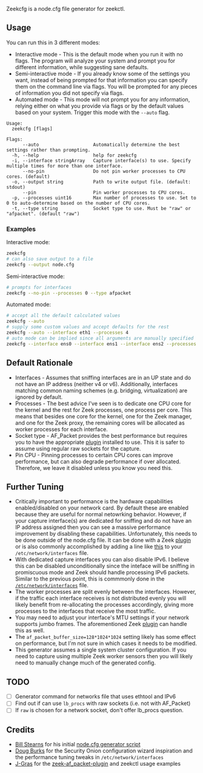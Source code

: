 Zeekcfg is a node.cfg file generator for zeekctl.

## Usage

You can run this in 3 different modes:
* Interactive mode - This is the default mode when you run it with no flags. The program will analyze your system and prompt you for different information, while suggesting sane defaults.
* Semi-interactive mode - If you already know some of the settings you want, instead of being prompted for that information you can specify them on the command line via flags. You will be prompted for any pieces of information you did not specify via flags.
* Automated mode - This mode will not prompt you for any information, relying either on what you provide via flags or by the default values based on your system. Trigger this mode with the `--auto` flag.

```
Usage:
  zeekcfg [flags]

Flags:
      --auto                    Automatically determine the best settings rather than prompting.
  -h, --help                    help for zeekcfg
  -i, --interface stringArray   Capture interface(s) to use. Specify multiple times for more than one interface.
      --no-pin                  Do not pin worker processes to CPU cores. (default)
  -o, --output string           Path to write output file. (default: stdout)
      --pin                     Pin worker processes to CPU cores.
  -p, --processes uint16        Max number of processes to use. Set to 0 to auto-determine based on the number of CPU cores.
  -t, --type string             Socket type to use. Must be "raw" or "afpacket". (default "raw")
```

### Examples

Interactive mode:
```bash
zeekcfg
# can also save output to a file
zeekcfg --output node.cfg
```

Semi-interactive mode:
```bash
# prompts for interfaces
zeekcfg --no-pin --processes 0 --type afpacket
```

Automated mode:
```bash
# accept all the default calculated values
zeekcfg --auto
# supply some custom values and accept defaults for the rest
zeekcfg --auto --interface eth1 --processes 4
# auto mode can be implied since all arguments are manually specified
zeekcfg --interface ens0 --interface ens1 --interface ens2 --processes 30 --pin --type afpacket
```

## Default Rationale

* Interfaces - Assumes that sniffing interfaces are in an UP state and do not have an IP address (neither v4 or v6). Additionally, interfaces matching common naming schemes (e.g. bridging, virtualization) are ignored by default.
* Processes - The best advice I've seen is to dedicate one CPU core for the kernel and the rest for Zeek processes, one process per core. This means that besides one core for the kernel, one for the Zeek manager, and one for the Zeek proxy, the remaining cores will be allocated as worker processes for each interface.
* Socket type - AF_Packet provides the best performance but requires you to have the appropriate [plugin](https://github.com/J-Gras/zeek-af_packet-plugin) installed to use. This it is safer to assume using regular raw sockets for the capture.
* Pin CPU - Pinning processes to certain CPU cores can improve performance, but can also degrade performance if over allocated. Therefore, we leave it disabled unless you know you need this.

## Further Tuning

* Critically important to performance is the hardware capabilities enabled/disabled on your network card. By default these are enabled because they are useful for normal netowrking behavior. However, if your capture interface(s) are dedicated for sniffing and do not have an IP address assigned then you can see a massive performance improvement by disabling these capabilities. Unfortunately, this needs to be done outside of the node.cfg file. It can be done with a Zeek [plugin](https://github.com/ncsa/bro-interface-setup) or is also commonly accomplished by adding a line like [this](https://github.com/Security-Onion-Solutions/securityonion-setup/blob/8a729d389338fbeb770a817b3b7c93fbb4dd4f72/bin/sosetup-network#L443) to your `/etc/network/interfaces` file.
* With dedicated capture interfaces you can also disable IPv6. I believe this can be disabled unconditionally since the inteface will be sniffing in promiscuous mode and Zeek should handle processing IPv6 packets. Similar to the previous point, this is commmonly done in the [`/etc/network/interfaces`](https://github.com/Security-Onion-Solutions/securityonion-setup/blob/8a729d389338fbeb770a817b3b7c93fbb4dd4f72/bin/sosetup-network#L444) file.
* The worker processes are split evenly between the interfaces. However, if the traffic each interface receives is not distributed evenly you will likely benefit from re-allocating the processes accordingly, giving more processes to the interfaces that receive the most traffic.
* You may need to adjust your interface's MTU settings if your network supports jumbo frames. The aforementioned Zeek [plugin](https://github.com/ncsa/bro-interface-setup) can handle this as well.
* The `af_packet_buffer_size=128*1024*1024` setting likely has some effect on performance, but I'm not sure in which cases it needs to be modified.
* This generator assumes a single system cluster configuration. If you need to capture using multiple Zeek worker sensors then you will likely need to manually change much of the generated config.


## TODO

- [ ] Generator command for networks file that uses ethtool and IPv6
- [ ] Find out if can use `lb_procs` with raw sockets (i.e. not with AF_Packet)
- [ ] If `raw` is chosen for a network socket, don't offer lb_procs question.

## Credits

- [Bill Stearns](https://github.com/william-stearns) for his initial [node.cfg generator script](https://github.com/activecm/bro-install/blob/master/gen-node-cfg.sh)
- [Doug Burks](https://github.com/dougburks) for the Security Onion configuration wizard inspiration and the performance tuning tweaks in `/etc/network/interfaces`
- [J-Gras](https://github.com/J-Gras) for the [zeek-af_packet-plugin](https://github.com/J-Gras/zeek-af_packet-plugin#usage-with-zeekctl) and zeekctl usage examples

